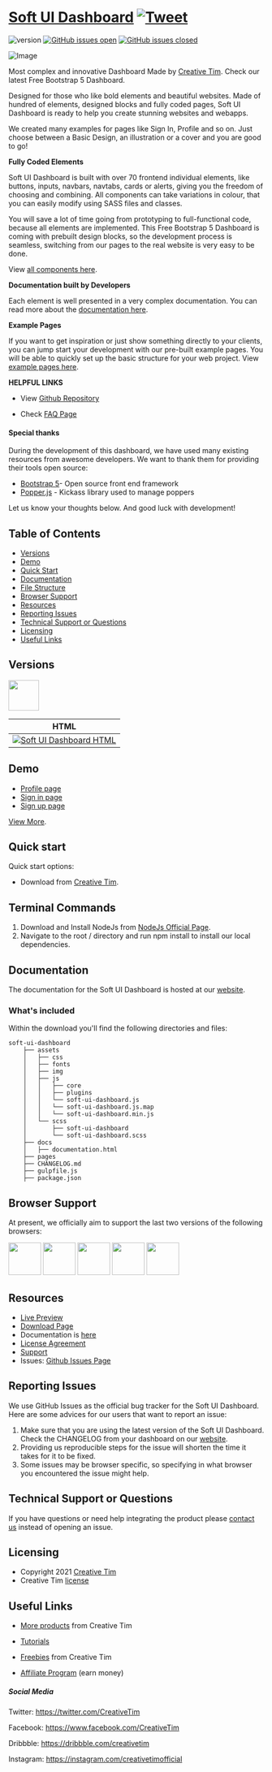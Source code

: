 # [Soft UI Dashboard](http://demos.creative-tim.com/soft-ui-dashboard/pages/dashboard.php?ref=readme-sud) [![Tweet](https://img.shields.io/twitter/url/http/shields.io.svg?style=social&logo=twitter)](https://twitter.com/intent/tweet?url=https://www.creative-tim.com/product/soft-ui-dashboard&text=Check%20Soft%20UI%20Dashboard%20made%20by%20@CreativeTim%20#webdesign%20#dashboard%20#softdesign%20#html%20https://www.creative-tim.com/product/soft-ui-dashboard)

![version](https://img.shields.io/badge/version-1.0.3-blue.svg) [![GitHub issues open](https://img.shields.io/github/issues/creativetimofficial/soft-ui-dashboard.svg)](https://github.com/creativetimofficial/soft-ui-dashboard/issues?q=is%3Aopen+is%3Aissue) [![GitHub issues closed](https://img.shields.io/github/issues-closed-raw/creativetimofficial/soft-ui-dashboard.svg)](https://github.com/creativetimofficial/soft-ui-dashboard/issues?q=is%3Aissue+is%3Aclosed)

![Image](https://s3.amazonaws.com/creativetim_bucket/products/487/original/opt_sdp_thumbnail.jpg?1622812208)

Most complex and innovative Dashboard Made by [Creative Tim](https://creative-tim.com/). Check our latest Free Bootstrap 5 Dashboard.

Designed for those who like bold elements and beautiful websites. Made of hundred of elements, designed blocks and fully coded pages, Soft UI Dashboard is ready to help you create stunning websites and webapps.

We created many examples for pages like Sign In, Profile and so on. Just choose between a Basic Design, an illustration or a cover and you are good to go!

**Fully Coded Elements**

Soft UI Dashboard is built with over 70 frontend individual elements, like buttons, inputs, navbars, navtabs, cards or alerts, giving you the freedom of choosing and combining. All components can take variations in colour, that you can easily modify using SASS files and classes.

You will save a lot of time going from prototyping to full-functional code, because all elements are implemented.
This Free Bootstrap 5 Dashboard is coming with prebuilt design blocks, so the development process is seamless,
switching from our pages to the real website is very easy to be done.

View [all components here](https://www.creative-tim.com/learning-lab/bootstrap/alerts/soft-ui-dashboard?ref=readme-sud).

**Documentation built by Developers**

Each element is well presented in a very complex documentation.
You can read more about the <a href="https://www.creative-tim.com/learning-lab/bootstrap/overview/soft-ui-dashboard" target="_blank">documentation here</a>.

**Example Pages**

If you want to get inspiration or just show something directly to your clients,
you can jump start your development with our pre-built example pages. You will be able
to quickly set up the basic structure for your web project.
View <a href="https://demos.creative-tim.com/soft-ui-dashboard/pages/dashboard.php" target="_blank">example pages here</a>.

**HELPFUL LINKS**

- View <a href="https://github.com/creativetimofficial/soft-ui-dashboard" target="_blank">Github Repository</a>

- Check <a href="https://www.creative-tim.com/faq" target="_blank">FAQ Page</a>

#### Special thanks
During the development of this dashboard, we have used many existing resources from awesome developers. We want to thank them for providing their tools open source:
- [Bootstrap 5](https://www.getbootstrap.com)- Open source front end framework
- [Popper.js](https://popper.js.org/) - Kickass library used to manage poppers

Let us know your thoughts below. And good luck with development!

## Table of Contents

* [Versions](#versions)
* [Demo](#demo)
* [Quick Start](#quick-start)
* [Documentation](#documentation)
* [File Structure](#file-structure)
* [Browser Support](#browser-support)
* [Resources](#resources)
* [Reporting Issues](#reporting-issues)
* [Technical Support or Questions](#technical-support-or-questions)
* [Licensing](#licensing)
* [Useful Links](#useful-links)

## Versions

[<img src="https://s3.amazonaws.com/creativetim_bucket/github/html.png" width="60" height="60" />](https://www.creative-tim.com/product/soft-ui-dashboard?ref=readme-sud)

| HTML |
| --- |
| [![Soft UI Dashboard HTML](https://s3.amazonaws.com/creativetim_bucket/products/487/thumb/opt_sdp_thumbnail.jpg)](http://demos.creative-tim.com/soft-ui-dashboard/pages/dashboard.php?ref=readme-sud)

## Demo

- [Profile page](http://demos.creative-tim.com/soft-ui-dashboard/pages/profile.php?ref=readme-sud)
- [Sign in page](http://demos.creative-tim.com/soft-ui-dashboard/pages/sign-in.php?ref=readme-sud)
- [Sign up page](https://demos.creative-tim.com/soft-ui-dashboard/pages/sign-up.html?ref=readme-sud)

[View More](https://demos.creative-tim.com/soft-ui-dashboard/pages/dashboard.php?ref=readme-sud).

## Quick start

Quick start options:

- Download from [Creative Tim](https://www.creative-tim.com/product/soft-ui-dashboard?ref=readme-sud).

## Terminal Commands

1. Download and Install NodeJs from [NodeJs Official Page](https://nodejs.org/en/download/).
2. Navigate to the root / directory and run npm install to install our local dependencies.

## Documentation
The documentation for the Soft UI Dashboard is hosted at our [website](https://www.creative-tim.com/learning-lab/bootstrap/overview/soft-ui-dashboard?ref=readme-sud).

### What's included

Within the download you'll find the following directories and files:

```
soft-ui-dashboard
    ├── assets
    │   ├── css
    │   ├── fonts
    │   ├── img
    │   ├── js
    │   │   ├── core
    │   │   ├── plugins
    │   │   └── soft-ui-dashboard.js
    │   │   └── soft-ui-dashboard.js.map
    │   │   └── soft-ui-dashboard.min.js
    │   └── scss
    │       ├── soft-ui-dashboard
    │       └── soft-ui-dashboard.scss
    ├── docs
    │   ├── documentation.html
    ├── pages
    ├── CHANGELOG.md
    ├── gulpfile.js
    ├── package.json
```

## Browser Support

At present, we officially aim to support the last two versions of the following browsers:

<img src="https://s3.amazonaws.com/creativetim_bucket/github/browser/chrome.png" width="64" height="64"> <img src="https://s3.amazonaws.com/creativetim_bucket/github/browser/firefox.png" width="64" height="64"> <img src="https://s3.amazonaws.com/creativetim_bucket/github/browser/edge.png" width="64" height="64"> <img src="https://s3.amazonaws.com/creativetim_bucket/github/browser/safari.png" width="64" height="64"> <img src="https://s3.amazonaws.com/creativetim_bucket/github/browser/opera.png" width="64" height="64">

## Resources
- [Live Preview](https://demos.creative-tim.com/soft-ui-dashboard/pages/dashboard.php?ref=readme-sud)
- [Download Page](https://www.creative-tim.com/product/soft-ui-dashboard?ref=readme-sud)
- Documentation is [here](https://www.creative-tim.com/learning-lab/bootstrap/overview/soft-ui-dashboard?ref=readme-sud)
- [License Agreement](https://www.creative-tim.com/license?ref=readme-sud)
- [Support](https://www.creative-tim.com/contact-us?ref=readme-sud)
- Issues: [Github Issues Page](https://github.com/creativetimofficial/soft-ui-dashboard/issues)

## Reporting Issues
We use GitHub Issues as the official bug tracker for the Soft UI Dashboard. Here are some advices for our users that want to report an issue:

1. Make sure that you are using the latest version of the Soft UI Dashboard. Check the CHANGELOG from your dashboard on our [website](https://www.creative-tim.com/product/soft-ui-dashboard?ref=readme-sud).
2. Providing us reproducible steps for the issue will shorten the time it takes for it to be fixed.
3. Some issues may be browser specific, so specifying in what browser you encountered the issue might help.

## Technical Support or Questions

If you have questions or need help integrating the product please [contact us](https://www.creative-tim.com/contact-us?ref=readme-sud) instead of opening an issue.

## Licensing

- Copyright 2021 [Creative Tim](https://www.creative-tim.com?ref=readme-sud)
- Creative Tim [license](https://www.creative-tim.com/license?ref=readme-sud)

## Useful Links

- [More products](https://www.creative-tim.com/templates?ref=readme-sud) from Creative Tim

- [Tutorials](https://www.youtube.com/channel/UCVyTG4sCw-rOvB9oHkzZD1w)

- [Freebies](https://www.creative-tim.com/bootstrap-themes/free?ref=readme-sud) from Creative Tim

- [Affiliate Program](https://www.creative-tim.com/affiliates/new?ref=readme-sud) (earn money)

##### Social Media

Twitter: <https://twitter.com/CreativeTim>

Facebook: <https://www.facebook.com/CreativeTim>

Dribbble: <https://dribbble.com/creativetim>

Instagram: <https://instagram.com/creativetimofficial>
